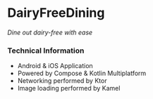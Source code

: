 # DairyFreeDining
*Dine out dairy-free with ease*

### Technical Information
- Android & iOS Application
- Powered by Compose & Kotlin Multiplatform
- Networking performed by Ktor
- Image loading performed by Kamel